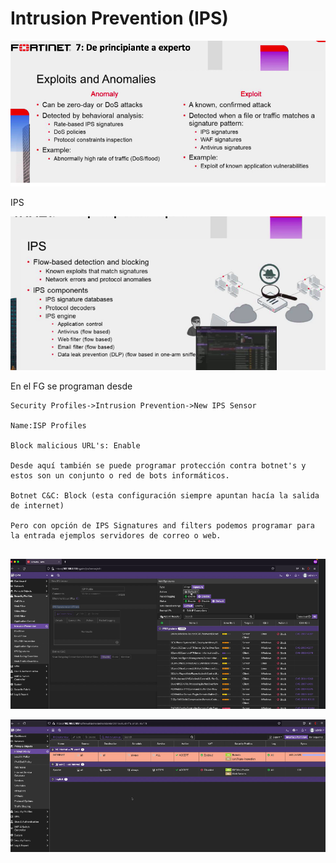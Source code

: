 # Intrusion Prevention (IPS)

![185](186.png)

IPS

![186](187.png)

En el FG se programan desde 

```
Security Profiles->Intrusion Prevention->New IPS Sensor

Name:ISP Profiles

Block malicious URL's: Enable

Desde aquí también se puede programar protección contra botnet's y estos son un conjunto o red de bots informáticos.

Botnet C&C: Block (esta configuración siempre apuntan hacía la salida de internet) 

Pero con opción de IPS Signatures and filters podemos programar para la entrada ejemplos servidores de correo o web.


```

![187](188.png)

![188](189.png)